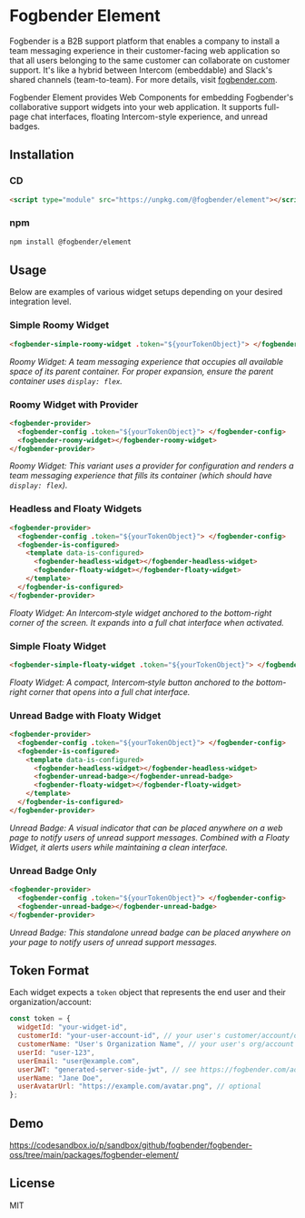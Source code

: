 # Fogbender Element

Fogbender is a B2B support platform that enables a company to install a team messaging experience in their customer-facing web application so that all users belonging to the same customer can collaborate on customer support. It's like a hybrid between Intercom (embeddable) and Slack's shared channels (team-to-team). For more details, visit [fogbender.com](https://fogbender.com).

Fogbender Element provides Web Components for embedding Fogbender's collaborative support widgets into your web application. It supports full-page chat interfaces, floating Intercom-style experience, and unread badges.

## Installation

### CD

```html
<script type="module" src="https://unpkg.com/@fogbender/element"></script>
```

### npm

```bash
npm install @fogbender/element
```

## Usage

Below are examples of various widget setups depending on your desired integration level.

### Simple Roomy Widget

```html
<fogbender-simple-roomy-widget .token="${yourTokenObject}"> </fogbender-simple-roomy-widget>
```

_Roomy Widget: A team messaging experience that occupies all available space of its parent container. For proper expansion, ensure the parent container uses `display: flex`._

### Roomy Widget with Provider

```html
<fogbender-provider>
  <fogbender-config .token="${yourTokenObject}"> </fogbender-config>
  <fogbender-roomy-widget></fogbender-roomy-widget>
</fogbender-provider>
```

_Roomy Widget: This variant uses a provider for configuration and renders a team messaging experience that fills its container (which should have `display: flex`)._

### Headless and Floaty Widgets

```html
<fogbender-provider>
  <fogbender-config .token="${yourTokenObject}"> </fogbender-config>
  <fogbender-is-configured>
    <template data-is-configured>
      <fogbender-headless-widget></fogbender-headless-widget>
      <fogbender-floaty-widget></fogbender-floaty-widget>
    </template>
  </fogbender-is-configured>
</fogbender-provider>
```

_Floaty Widget: An Intercom‑style widget anchored to the bottom-right corner of the screen. It expands into a full chat interface when activated._

### Simple Floaty Widget

```html
<fogbender-simple-floaty-widget .token="${yourTokenObject}"> </fogbender-simple-floaty-widget>
```

_Floaty Widget: A compact, Intercom‑style button anchored to the bottom-right corner that opens into a full chat interface._

### Unread Badge with Floaty Widget

```html
<fogbender-provider>
  <fogbender-config .token="${yourTokenObject}"> </fogbender-config>
  <fogbender-is-configured>
    <template data-is-configured>
      <fogbender-headless-widget></fogbender-headless-widget>
      <fogbender-unread-badge></fogbender-unread-badge>
      <fogbender-floaty-widget></fogbender-floaty-widget>
    </template>
  </fogbender-is-configured>
</fogbender-provider>
```

_Unread Badge: A visual indicator that can be placed anywhere on a web page to notify users of unread support messages. Combined with a Floaty Widget, it alerts users while maintaining a clean interface._

### Unread Badge Only

```html
<fogbender-provider>
  <fogbender-config .token="${yourTokenObject}"> </fogbender-config>
  <fogbender-unread-badge></fogbender-unread-badge>
</fogbender-provider>
```

_Unread Badge: This standalone unread badge can be placed anywhere on your page to notify users of unread support messages._

## Token Format

Each widget expects a `token` object that represents the end user and their organization/account:

```js
const token = {
  widgetId: "your-widget-id",
  customerId: "your-user-account-id", // your user's customer/account/org ID
  customerName: "User's Organization Name", // your user's org/account name
  userId: "user-123",
  userEmail: "user@example.com",
  userJWT: "generated-server-side-jwt", // see https://fogbender.com/admin/-/-/settings/embed
  userName: "Jane Doe",
  userAvatarUrl: "https://example.com/avatar.png", // optional
};
```

## Demo

https://codesandbox.io/p/sandbox/github/fogbender/fogbender-oss/tree/main/packages/fogbender-element/

## License

MIT

